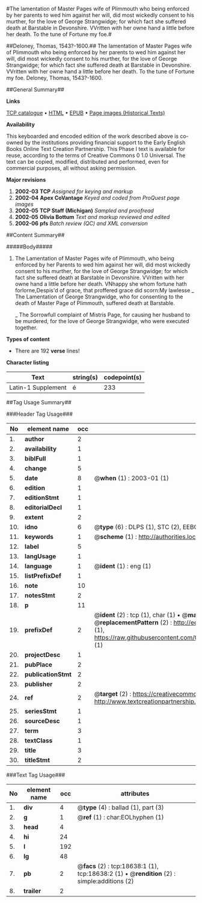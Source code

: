 #The lamentation of Master Pages wife of Plimmouth who being enforced by her parents to wed him against her will, did most wickedly consent to his murther, for the love of George Strangwidge; for which fact she suffered death at Barstable in Devonshire. VVritten with her owne hand a little before her death. To the tune of Fortune my foe.#

##Deloney, Thomas, 1543?-1600.##
The lamentation of Master Pages wife of Plimmouth who being enforced by her parents to wed him against her will, did most wickedly consent to his murther, for the love of George Strangwidge; for which fact she suffered death at Barstable in Devonshire. VVritten with her owne hand a little before her death. To the tune of Fortune my foe.
Deloney, Thomas, 1543?-1600.

##General Summary##

**Links**

[TCP catalogue](http://www.ota.ox.ac.uk/tcp/)  • 
[HTML](http://tei.it.ox.ac.uk/tcp/Texts-HTML/free/A20/A20119.html)  • 
[EPUB](http://tei.it.ox.ac.uk/tcp/Texts-EPUB/free/A20/A20119.epub) • 
[Page images (Historical Texts)](https://data.historicaltexts.jisc.ac.uk/view?pubId=eebo-99853268e&pageId=eebo-99853268e-18638-1)

**Availability**

This keyboarded and encoded edition of the
	       work described above is co-owned by the institutions
	       providing financial support to the Early English Books
	       Online Text Creation Partnership. This Phase I text is
	       available for reuse, according to the terms of Creative
	       Commons 0 1.0 Universal. The text can be copied,
	       modified, distributed and performed, even for
	       commercial purposes, all without asking permission.

**Major revisions**

1. __2002-03__ __TCP__ *Assigned for keying and markup*
1. __2002-04__ __Apex CoVantage__ *Keyed and coded from ProQuest page images*
1. __2002-05__ __TCP Staff (Michigan)__ *Sampled and proofread*
1. __2002-05__ __Olivia Bottum__ *Text and markup reviewed and edited*
1. __2002-06__ __pfs__ *Batch review (QC) and XML conversion*

##Content Summary##

#####Body#####

1. The Lamentation of Master Pages wife of Plimmouth, who being enforced by her Parents to wed him against her will, did most wickedly consent to his murther, for the love of George Strangwidge; for which fact she suffered death at Barstable in Devonshire. VVritten with her owne hand a little before her death.
VNhappy she whom fortune hath forlorne,Despis'd of grace, that proffered grace did scorn:My lawlesse
    _ The Lamentation of George Strangwidge, who for consenting to the death of Master Page of Plimmouth, suffered death at Barstable.

    _ The Sorrowfull complaint of Mistris Page, for causing her husband to be murdered, for the love of George Strangwidge, who were executed together.

**Types of content**

  * There are 192 **verse** lines!

**Character listing**


|Text|string(s)|codepoint(s)|
|---|---|---|
|Latin-1 Supplement|é|233|

##Tag Usage Summary##

###Header Tag Usage###

|No|element name|occ|attributes|
|---|---|---|---|
|1.|__author__|2||
|2.|__availability__|1||
|3.|__biblFull__|1||
|4.|__change__|5||
|5.|__date__|8| @__when__ (1) : 2003-01 (1)|
|6.|__edition__|1||
|7.|__editionStmt__|1||
|8.|__editorialDecl__|1||
|9.|__extent__|2||
|10.|__idno__|6| @__type__ (6) : DLPS (1), STC (2), EEBO-CITATION (1), PROQUEST (1), VID (1)|
|11.|__keywords__|1| @__scheme__ (1) : http://authorities.loc.gov/ (1)|
|12.|__label__|5||
|13.|__langUsage__|1||
|14.|__language__|1| @__ident__ (1) : eng (1)|
|15.|__listPrefixDef__|1||
|16.|__note__|10||
|17.|__notesStmt__|2||
|18.|__p__|11||
|19.|__prefixDef__|2| @__ident__ (2) : tcp (1), char (1)  •  @__matchPattern__ (2) : ([0-9\-]+):([0-9IVX]+) (1), (.+) (1)  •  @__replacementPattern__ (2) : http://eebo.chadwyck.com/downloadtiff?vid=$1&page=$2 (1), https://raw.githubusercontent.com/textcreationpartnership/Texts/master/tcpchars.xml#$1 (1)|
|20.|__projectDesc__|1||
|21.|__pubPlace__|2||
|22.|__publicationStmt__|2||
|23.|__publisher__|2||
|24.|__ref__|2| @__target__ (2) : https://creativecommons.org/publicdomain/zero/1.0/ (1), http://www.textcreationpartnership.org/docs/. (1)|
|25.|__seriesStmt__|1||
|26.|__sourceDesc__|1||
|27.|__term__|3||
|28.|__textClass__|1||
|29.|__title__|3||
|30.|__titleStmt__|2||


###Text Tag Usage###

|No|element name|occ|attributes|
|---|---|---|---|
|1.|__div__|4| @__type__ (4) : ballad (1), part (3)|
|2.|__g__|1| @__ref__ (1) : char:EOLhyphen (1)|
|3.|__head__|4||
|4.|__hi__|24||
|5.|__l__|192||
|6.|__lg__|48||
|7.|__pb__|2| @__facs__ (2) : tcp:18638:1 (1), tcp:18638:2 (1)  •  @__rendition__ (2) : simple:additions (2)|
|8.|__trailer__|2||
